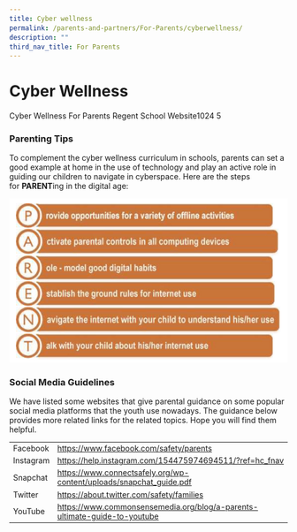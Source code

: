 ```yaml
---
title: Cyber wellness
permalink: /parents-and-partners/For-Parents/cyberwellness/
description: ""
third_nav_title: For Parents
---
```

Cyber Wellness
==============

Cyber Wellness For Parents Regent School Website1024 5

### **Parenting Tips**

To complement the cyber wellness curriculum in schools, parents can set a good example at home in the use of technology and play an active role in guiding our children to navigate in cyberspace. Here are the steps for **PARENT**ing in the digital age:

![](/images/Cyber-Wellness-for-Parents-Regent-School-Website-1.jpg)

### **Social Media Guidelines**

We have listed some websites that give parental guidance on some popular social media platforms that the youth use nowadays. The guidance below provides more related links for the related topics. Hope you will find them helpful.

|  	|  	|
|---	|---	|
| Facebook 	| https://www.facebook.com/safety/parents 	|
| Instagram 	| https://help.instagram.com/154475974694511/?ref=hc_fnav 	|
| Snapchat 	| https://www.connectsafely.org/wp-content/uploads/snapchat_guide.pdf 	|
| Twitter 	| https://about.twitter.com/safety/families 	|
| YouTube 	| https://www.commonsensemedia.org/blog/a-parents-ultimate-guide-to-youtube 	|